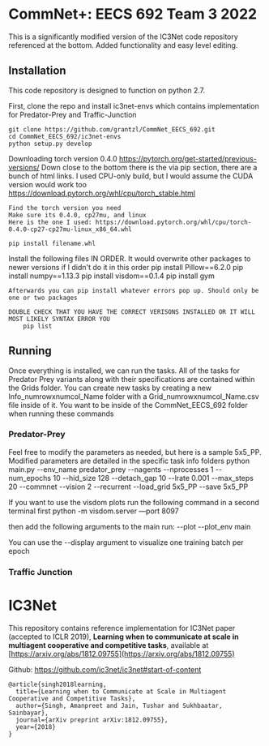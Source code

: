# CommNet+: EECS 692 Team 3 2022
This is a significantly modified version of the IC3Net code repository referenced at the bottom. Added functionality and easy level editing.

## Installation
This code repository is designed to function on python 2.7.

First, clone the repo and install ic3net-envs which contains implementation for Predator-Prey and Traffic-Junction

```
git clone https://github.com/grantzl/CommNet_EECS_692.git
cd CommNet_EECS_692/ic3net-envs
python setup.py develop
```

Downloading torch version 0.4.0
https://pytorch.org/get-started/previous-versions/
    Down close to the bottom there is the via pip section, there are a bunch of html links. 
    I used CPU-only build, but I would assume the CUDA version would work too
    https://download.pytorch.org/whl/cpu/torch_stable.html
    
    Find the torch version you need
    Make sure its 0.4.0, cp27mu, and linux
    Here is the one I used: https://download.pytorch.org/whl/cpu/torch-0.4.0-cp27-cp27mu-linux_x86_64.whl
    
    pip install filename.whl

Install the following files IN ORDER. It would overwrite other packages to newer versions if I didn't do it in this order
    pip install Pillow==6.2.0
    pip install numpy==1.13.3
    pip install visdom==0.1.4
    pip install gym
    
    Afterwards you can pip install whatever errors pop up. Should only be one or two packages
    
    DOUBLE CHECK THAT YOU HAVE THE CORRECT VERISONS INSTALLED OR IT WILL MOST LIKELY SYNTAX ERROR YOU
        pip list

## Running

Once everything is installed, we can run the tasks. All of the tasks for Predator Prey variants along with their specifications are contained within the Grids folder. You can create new tasks by creating a new Info_numrowxnumcol_Name folder with a Grid_numrowxnumcol_Name.csv file inside of it. You want to be inside of the CommNet_EECS_692 folder when running these commands


### Predator-Prey
Feel free to modify the parameters as needed, but here is a sample 5x5_PP. Modified parameters are detailed in the specific task info folders
  python main.py --env_name predator_prey --nagents --nprocesses 1 --num_epochs 10 --hid_size 128 --detach_gap 10 --lrate 0.001 --max_steps 20 --commnet --vision 2 --recurrent --load_grid 5x5_PP --save 5x5_PP

If you want to use the visdom plots run the following command in a second terminal first
  python -m visdom.server —port 8097

then add the following arguments to the main run: --plot --plot_env main

You can use the --display argument to visualize one training batch per epoch

### Traffic Junction



# IC3Net
This repository contains reference implementation for IC3Net paper (accepted to ICLR 2019), **Learning when to communicate at scale in multiagent cooperative and competitive tasks**, available at [https://arxiv.org/abs/1812.09755](https://arxiv.org/abs/1812.09755)

Github: https://github.com/ic3net/ic3net#start-of-content

```
@article{singh2018learning,
  title={Learning when to Communicate at Scale in Multiagent Cooperative and Competitive Tasks},
  author={Singh, Amanpreet and Jain, Tushar and Sukhbaatar, Sainbayar},
  journal={arXiv preprint arXiv:1812.09755},
  year={2018}
}
```
